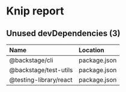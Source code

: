 # Knip report

## Unused devDependencies (3)

| Name                   | Location     |
|:-----------------------|:-------------|
| @backstage/cli         | package.json |
| @backstage/test-utils  | package.json |
| @testing-library/react | package.json |

